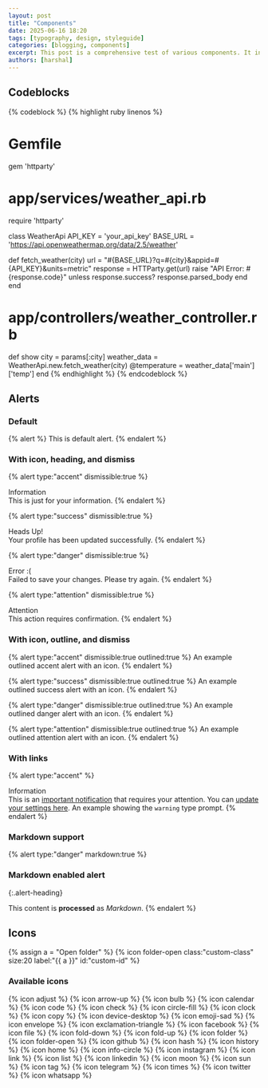 ```yaml
---
layout: post
title: "Components"
date: 2025-06-16 18:20
tags: [typography, design, styleguide]
categories: [blogging, components]
excerpt: This post is a comprehensive test of various components. It includes alerts, code blocks, buttons, and more.
authors: [harshal]
---
```


## Codeblocks

{% codeblock %}
{% highlight ruby linenos %}
# Gemfile
gem 'httparty'

# app/services/weather_api.rb
require 'httparty'

class WeatherApi
  API_KEY = 'your_api_key'
  BASE_URL = 'https://api.openweathermap.org/data/2.5/weather'

  def fetch_weather(city)
    url = "#{BASE_URL}?q=#{city}&appid=#{API_KEY}&units=metric"
    response = HTTParty.get(url)
    raise "API Error: #{response.code}" unless response.success?
    response.parsed_body
  end
end

# app/controllers/weather_controller.rb
def show
  city = params[:city]
  weather_data = WeatherApi.new.fetch_weather(city)
  @temperature = weather_data['main']['temp']
end
{% endhighlight %}
{% endcodeblock %}

## Alerts

### Default

{% alert %}
This is default alert.
{% endalert %}

### With icon, heading, and dismiss

{% alert type:"accent" dismissible:true %}
<div class="alert-heading">Information</div>
This is just for your information.
{% endalert %}

{% alert type:"success" dismissible:true %}
<div class="alert-heading">Heads Up!</div>
Your profile has been updated successfully.
{% endalert %}

{% alert type:"danger" dismissible:true %}
<div class="alert-heading">Error :(</div>
Failed to save your changes. Please try again.
{% endalert %}

{% alert type:"attention" dismissible:true %}
<div class="alert-heading">Attention</div>
This action requires confirmation.
{% endalert %}

### With icon, outline, and dismiss

{% alert type:"accent" dismissible:true outlined:true %}
An example outlined accent alert with an icon.
{% endalert %}

{% alert type:"success" dismissible:true outlined:true %}
An example outlined success alert with an icon.
{% endalert %}

{% alert type:"danger" dismissible:true outlined:true %}
An example outlined danger alert with an icon.
{% endalert %}

{% alert type:"attention" dismissible:true outlined:true %}
An example outlined attention alert with an icon.
{% endalert %}

### With links

{% alert type:"accent" %}
<div class="alert-heading">Information</div>
This is an <a href="#">important notification</a> that requires your attention.
You can <a href="/settings">update your settings here</a>.
An example showing the <code class="language-plaintext highlighter-rouge">warning</code> type prompt.
{% endalert %}

### Markdown support

{% alert type:"danger" markdown:true %}
### Markdown enabled alert
{:.alert-heading}

This content is **processed** as _Markdown_.
{% endalert %}

## Icons

{% assign a = "Open folder" %}
{% icon folder-open class:"custom-class" size:20 label:"{{ a }}" id:"custom-id" %}

### Available icons

{% icon adjust %}
{% icon arrow-up %}
{% icon bulb %}
{% icon calendar %}
{% icon code %}
{% icon check %}
{% icon circle-fill %}
{% icon clock %}
{% icon copy %}
{% icon device-desktop %}
{% icon emoji-sad %}
{% icon envelope %}
{% icon exclamation-triangle %}
{% icon facebook %}
{% icon file %}
{% icon fold-down %}
{% icon fold-up %}
{% icon folder %}
{% icon folder-open %}
{% icon github %}
{% icon hash %}
{% icon history %}
{% icon home %}
{% icon info-circle %}
{% icon instagram %}
{% icon link %}
{% icon list %}
{% icon linkedin %}
{% icon moon %}
{% icon sun %}
{% icon tag %}
{% icon telegram %}
{% icon times %}
{% icon twitter %}
{% icon whatsapp %}
